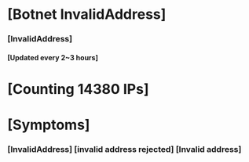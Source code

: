 # [Botnet InvalidAddress]
### [InvalidAddress]
#### [Updated every 2~3 hours]

# [Counting 14380 IPs]

# [Symptoms] 

###   [InvalidAddress] [invalid address rejected] [Invalid address]
